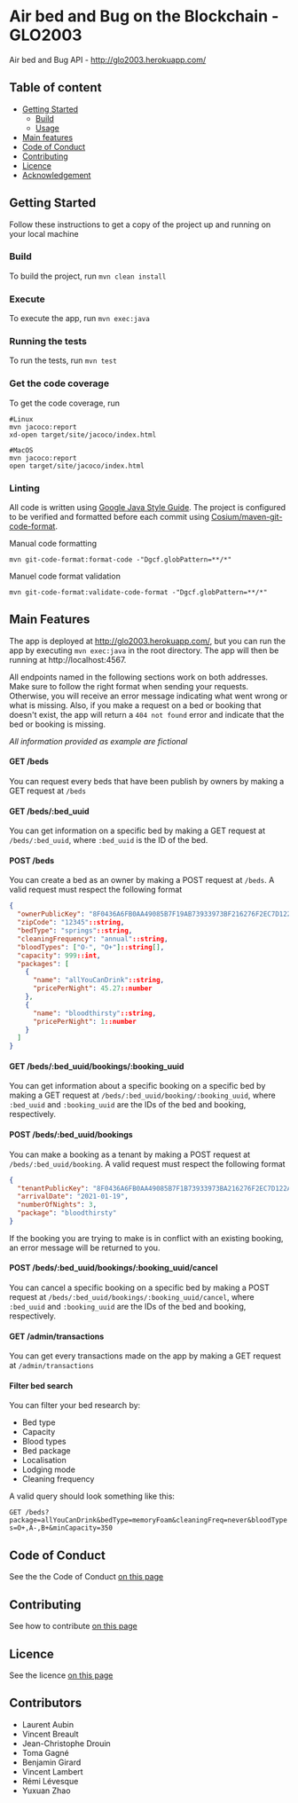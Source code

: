 # Air bed and Bug on the Blockchain - GLO2003

Air bed and Bug API - http://glo2003.herokuapp.com/

## Table of content

- [Getting Started](#getting-started)
    - [Build](#build)
    - [Usage](#usage)
- [Main features](#main-features)
- [Code of Conduct](#code-of-conduct)
- [Contributing](#contributing)
- [Licence](#licence)
- [Acknowledgement]()


## Getting Started

Follow these instructions to get a copy of the project up and running on your local machine

### Build

To build the project, run ``mvn clean install``  

### Execute

To execute the app, run ``mvn exec:java``

### Running the tests

To run the tests, run ``mvn test``


### Get the code coverage

To get the code coverage, run  

    #Linux
    mvn jacoco:report
    xd-open target/site/jacoco/index.html
    
    #MacOS
    mvn jacoco:report
    open target/site/jacoco/index.html

### Linting

All code is written using [Google Java Style Guide](https://google.github.io/styleguide/javaguide.html).
The project is configured to be verified and formatted before each commit using [Cosium/maven-git-code-format](https://github.com/Cosium/maven-git-code-format).

Manual code formatting

    mvn git-code-format:format-code -"Dgcf.globPattern=**/*"

Manuel code format validation
    
    mvn git-code-format:validate-code-format -"Dgcf.globPattern=**/*"
    
## Main Features

The app is deployed at http://glo2003.herokuapp.com/, but you can run the app by executing `mvn exec:java` in the root directory. The app will then be running at http://localhost:4567.

All endpoints named in the following sections work on both addresses. Make sure to follow the right format when sending your requests. Otherwise, you will receive an error message indicating what went wrong or what is missing.
Also, if you make a request on a bed or booking that doesn't exist, the app will return a `404 not found` error and indicate that the bed or booking is missing. 

*All information provided as example are fictional*

#### GET /beds
You can request every beds that have been publish by owners by making a GET request at `/beds`

#### GET /beds/:bed_uuid
You can get information on a specific bed by making a GET request at `/beds/:bed_uuid`, where `:bed_uuid` is the ID of the bed.

#### POST /beds
You can create a bed as an owner by making a POST request at `/beds`. A valid request must respect the following format
``` Json
{
  "ownerPublicKey": "8F0436A6FB0AA49085B7F19AB73933973BF216276F2EC7D122AC110BB46A3A4E"::string,
  "zipCode": "12345"::string,
  "bedType": "springs"::string,
  "cleaningFrequency": "annual"::string,
  "bloodTypes": ["O-", "O+"]::string[],
  "capacity": 999::int,
  "packages": [
    { 
      "name": "allYouCanDrink"::string,
      "pricePerNight": 45.27::number
    },
    { 
      "name": "bloodthirsty"::string,
      "pricePerNight": 1::number
    }
  ]
}
```

#### GET /beds/:bed_uuid/bookings/:booking_uuid
You can get information about a specific booking on a specific bed by making a GET request at `/beds/:bed_uuid/booking/:booking_uuid`, where `:bed_uuid` and `:booking_uuid` are the IDs of the bed and booking, respectively.

#### POST /beds/:bed_uuid/bookings
You can make a booking as a tenant by making a POST request at `/beds/:bed_uuid/booking`. A valid request must respect the following format
``` JSON
{
  "tenantPublicKey": "8F0436A6FB0AA49085B7F1B73933973BA216276F2EC7D122AC110BB46A3A4E",
  "arrivalDate": "2021-01-19",
  "numberOfNights": 3,
  "package": "bloodthirsty"
}
```

If the booking you are trying to make is in conflict with an existing booking, an error message will be returned to you.

#### POST /beds/:bed_uuid/bookings/:booking_uuid/cancel
You can cancel a specific booking on a specific bed by making a POST request at `/beds/:bed_uuid/bookings/:booking_uuid/cancel`, where `:bed_uuid` and `:booking_uuid` are the IDs of the bed and booking, respectively. 
                       
#### GET /admin/transactions
You can get every transactions made on the app by making a GET request at `/admin/transactions`

#### Filter bed search
You can filter your bed research by:  
- Bed type
- Capacity
- Blood types
- Bed package
- Localisation
- Lodging mode
- Cleaning frequency

A valid query should look something like this:

`GET /beds?package=allYouCanDrink&bedType=memoryFoam&cleaningFreq=never&bloodTypes=O+,A-,B+&minCapacity=350`

## Code of Conduct

See the the Code of Conduct [on this page](https://github.com/glo2003/glo2003-h2020-eq05/blob/master/CODE_OF_CONDUCT.md)

## Contributing

See how to contribute [on this page](https://github.com/glo2003/glo2003-h2020-eq05/blob/master/CONTRIBUTING.md)

## Licence

See the licence [on this page](https://github.com/glo2003/glo2003-h2020-eq05/blob/master/LICENCE.md)


## Contributors
- Laurent Aubin
- Vincent Breault
- Jean-Christophe Drouin
- Toma Gagné
- Benjamin Girard
- Vincent Lambert
- Rémi Lévesque
- Yuxuan Zhao
